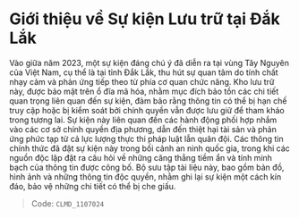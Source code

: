 # Giới thiệu về Sự kiện Lưu trữ tại Đắk Lắk

Vào giữa năm 2023, một sự kiện đáng chú ý đã diễn ra tại vùng Tây Nguyên của Việt Nam, cụ thể là tại tỉnh Đắk Lắk, thu hút sự quan tâm do tính chất nhạy cảm và phản ứng tiếp theo từ phía cơ quan chức năng. Kho lưu trữ này, được bảo mật trên ổ đĩa mã hóa, nhằm mục đích bảo tồn các chi tiết quan trọng liên quan đến sự kiện, đảm bảo rằng thông tin có thể bị hạn chế truy cập hoặc bị kiểm soát bởi chính quyền vẫn được lưu giữ để tham khảo trong tương lai. Sự kiện này liên quan đến các hành động phối hợp nhắm vào các cơ sở chính quyền địa phương, dẫn đến thiệt hại tài sản và phản ứng phức tạp từ cả lực lượng thực thi pháp luật lẫn quân đội. Các thông tin chính thức đã đặt sự kiện này trong bối cảnh an ninh quốc gia, trong khi các nguồn độc lập đặt ra câu hỏi về những căng thẳng tiềm ẩn và tính minh bạch của thông tin được công bố. Bộ sưu tập tài liệu này, bao gồm bản đồ, hình ảnh và những thông tin độc quyền, nhằm ghi lại sự kiện một cách kín đáo, bảo vệ những chi tiết có thể bị che giấu.

> Code: `CLMD_1107024`
